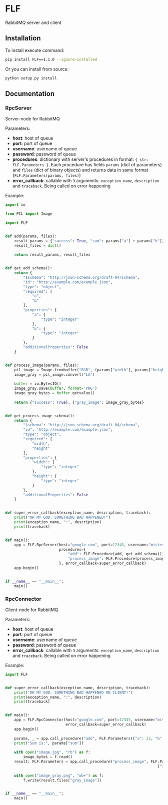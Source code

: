 # FLF

RabbitMQ server and client

## Installation

To install execute command:

```bash
pip install FLF==1.1.0 --ignore-installed
```

Or you can install from source:

```bash
python setup.py install
````

## Documentation

### RpcServer

Server-node for RabbitMQ

Parameters:

* **host**: host of queue
* **port**: port of queue
* **username**: username of queue
* **password**: password of queue
* **procedures**: dictionary with server's procedures in format: `{ str: FLF.Parameters }`. 
Each procedure has fields `params` (dict of parameters) and `files` (dict of binary objects) and 
returns data in same format (`FLF.Parameters(params, files)`)
* **error_callback**: callable with `3` arguments: `exception_name`, `description` and `traceback`. 
Being called on error happening

Example:

```python
import io

from PIL import Image

import FLF


def add(params, files):
    result_params = {"success": True, "sum": params["a"] + params["b"]}
    result_files = dict()
    
    return result_params, result_files


def get_add_schema():
    return {
        "$schema": "http://json-schema.org/draft-04/schema",
        "id": "http://example.com/example.json",
        "type": "object",
        "required": [
            "a",
            "b"
        ],
        "properties": {
            "a": {
                "type": "integer"
            },
            "b": {
                "type": "integer"
            }
        },
        "additionalProperties": False
    }


def process_image(params, files):
    pil_image = Image.frombuffer("RGB", (params["width"], params["height"]), files["image"])
    image_gray = pil_image.convert("LA")
    
    buffer = io.BytesIO()
    image_gray.save(buffer, format='PNG')
    image_gray_bytes = buffer.getvalue()
    
    return {"success": True}, {"gray_image": image_gray_bytes}


def get_process_image_schema():
    return {
        "$schema": "http://json-schema.org/draft-04/schema",
        "id": "http://example.com/example.json",
        "type": "object",
        "required": [
            "width",
            "height"
        ],
        "properties": {
            "width": {
                "type": "integer"
            },
            "height": {
                "type": "integer"
            }
        },
        "additionalProperties": False
    }


def super_error_callback(exception_name, description, traceback):
    print("OH MY GOD, SOMETHING BAD HAPPENED!")
    print(exception_name, ":", description)
    print(traceback)


def main():
    app = FLF.RpcServer(host="google.com", port=12345, username="mister.robot", password="ecorp.zuck",
                        procedures={
                            "add": FLF.Procedure(add, get_add_schema()),
                            "process_image": FLF.Procedure(process_image, get_process_image_schema())
                        }, error_callback=super_error_callback)
    app.begin()


if __name__ == "__main__":
    main()

```

### RpcConnector

Client-node for RabbitMQ

Parameters:

* **host**: host of queue
* **port**: port of queue
* **username**: username of queue
* **password**: password of queue
* **error_callback**: callable with `3` arguments: `exception_name`, `description` and `traceback`. 
Being called on error happening

Example:

```python
import FLF


def super_error_callback(exception_name, description, traceback):
    print("OH MY GOD, SOMETHING BAD HAPPENED ON CLIENT!")
    print(exception_name, ":", description)
    print(traceback)


def main():
    app = FLF.RpcConnector(host="google.com", port=12345, username="mister.robot", password="ecorp.zuck",
                           error_callback=super_error_callback)
    app.begin()
    
    params, _ = app.call_procedure("add", FLF.Parameters({"a": 22, "b": 33}))
    print("Sum is:", params["sum"])
    
    with open("image.jpg", "rb") as f:
        image_bytes = f.read()
    result: FLF.Parameters = app.call_procedure("process_image", FLF.Parameters({"width": 500, "height": 500},
                                                                    {"image": image_bytes}))
    
    with open("image_gray.png", "wb+") as f:
        f.write(result.files["gray_image"])


if __name__ == "__main__":
    main()

```
